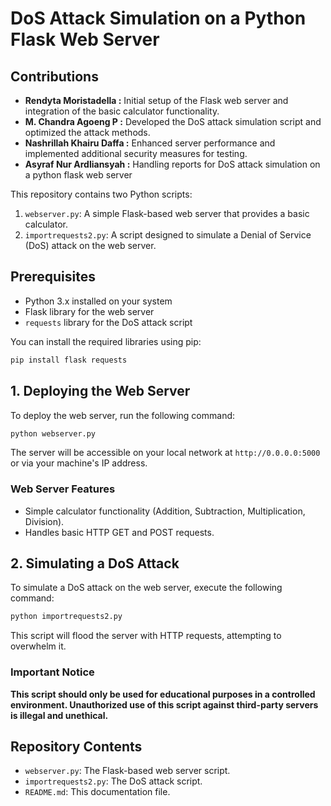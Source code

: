 
# DoS Attack Simulation on a Python Flask Web Server

## Contributions
- **Rendyta Moristadella :** Initial setup of the Flask web server and integration of the basic calculator functionality.
- **M. Chandra Agoeng P :** Developed the DoS attack simulation script and optimized the attack methods.
- **Nashrillah Khairu Daffa :** Enhanced server performance and implemented additional security measures for testing.
- **Asyraf Nur Ardliansyah :** Handling reports for DoS attack simulation on a python flask web server

This repository contains two Python scripts:
1. `webserver.py`: A simple Flask-based web server that provides a basic calculator.
2. `importrequests2.py`: A script designed to simulate a Denial of Service (DoS) attack on the web server.

## Prerequisites
- Python 3.x installed on your system
- Flask library for the web server
- `requests` library for the DoS attack script

You can install the required libraries using pip:
```bash
pip install flask requests
```

## 1. Deploying the Web Server

To deploy the web server, run the following command:

```bash
python webserver.py
```

The server will be accessible on your local network at `http://0.0.0.0:5000` or via your machine's IP address.

### Web Server Features
- Simple calculator functionality (Addition, Subtraction, Multiplication, Division).
- Handles basic HTTP GET and POST requests.

## 2. Simulating a DoS Attack

To simulate a DoS attack on the web server, execute the following command:

```bash
python importrequests2.py
```

This script will flood the server with HTTP requests, attempting to overwhelm it.

### Important Notice
**This script should only be used for educational purposes in a controlled environment. Unauthorized use of this script against third-party servers is illegal and unethical.**

## Repository Contents
- `webserver.py`: The Flask-based web server script.
- `importrequests2.py`: The DoS attack script.
- `README.md`: This documentation file.

